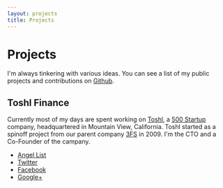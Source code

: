 ```yaml
---
layout: projects
title: Projects
---
```


Projects
========

I'm always tinkering with various ideas. You can see a list of my public
projects and contributions on [Github](https://github.com/mihahribar).

Toshl Finance
-------------

Currently most of my days are spent working on
[Toshl](https://toshl.com), a [500 Startup](http://500.co) company,
headquartered in Mountain View, California. Toshl started as a spinoff
project from our parent company [3FS](http://3fs.si) in 2009. I'm the
CTO and a Co-Founder of the campany.

- [Angel List](http://angel.co/toshl)
- [Twitter](http://twitter.com/toshl)
- [Facebook](http://www.facebook.com/ToshlFinance)
- [Google+](https://plus.google.com/107346451756750757079)

